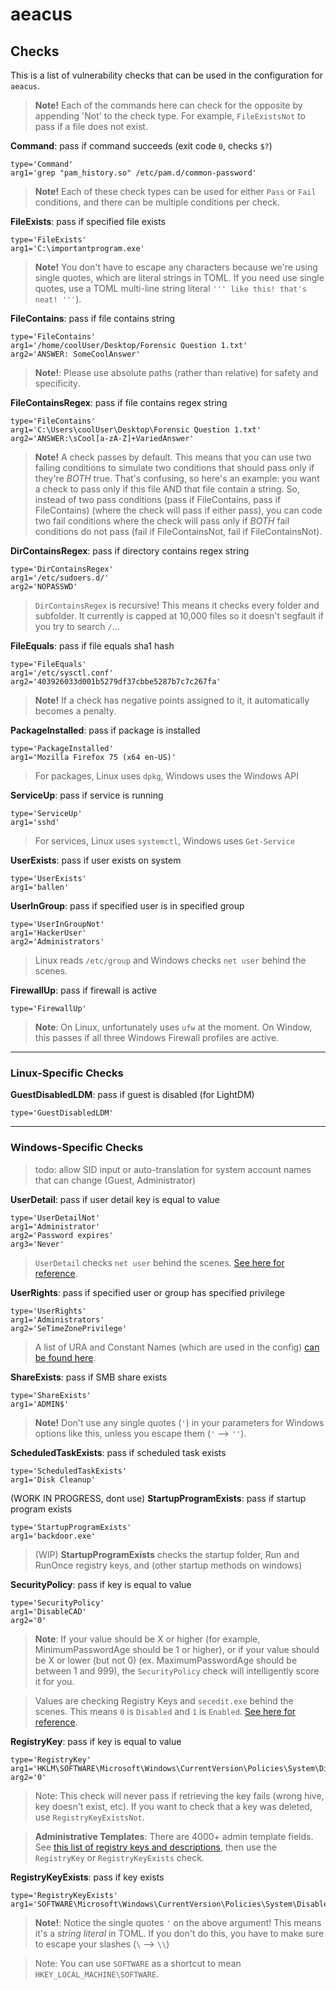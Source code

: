# aeacus

## Checks

This is a list of vulnerability checks that can be used in the configuration for `aeacus`.

> __Note!__ Each of the commands here can check for the opposite by appending 'Not' to the check type. For example, `FileExistsNot` to pass if a file does not exist.

__Command__: pass if command succeeds (exit code `0`, checks `$?`)
```
type='Command'
arg1='grep "pam_history.so" /etc/pam.d/common-password'
```
> __Note!__ Each of these check types can be used for either `Pass` or `Fail` conditions, and there can be multiple conditions per check.

__FileExists__: pass if specified file exists
```
type='FileExists'
arg1='C:\importantprogram.exe'
```

> __Note!__ You don't have to escape any characters because we're using single quotes, which are literal strings in TOML. If you need use single quotes, use a TOML multi-line string literal `''' like this! that's neat! '''`).

__FileContains__: pass if file contains string
```
type='FileContains'
arg1='/home/coolUser/Desktop/Forensic Question 1.txt'
arg2='ANSWER: SomeCoolAnswer'
```

> __Note!__: Please use absolute paths (rather than relative) for safety and specificity.

__FileContainsRegex__: pass if file contains regex string
```
type='FileContains'
arg1='C:\Users\coolUser\Desktop\Forensic Question 1.txt'
arg2='ANSWER:\sCool[a-zA-Z]+VariedAnswer'
```

> __Note!__ A check passes by default. This means that you can use two failing conditions to simulate two conditions that should pass only if they're _BOTH_ true. That's confusing, so here's an example: you want a check to pass only if this file AND that file contain a string. So, instead of two pass conditions (pass if FileContains, pass if FileContains) (where the check will pass if either pass), you can code two fail conditions where the check will pass only if _BOTH_ fail conditions do not pass (fail if FileContainsNot, fail if FileContainsNot).

__DirContainsRegex__: pass if directory contains regex string
```
type='DirContainsRegex'
arg1='/etc/sudoers.d/'
arg2='NOPASSWD'
```
> `DirContainsRegex` is recursive! This means it checks every folder and subfolder. It currently is capped at 10,000 files so it doesn't segfault if you try to search `/`...

__FileEquals__: pass if file equals sha1 hash
```
type='FileEquals'
arg1='/etc/sysctl.conf'
arg2='403926033d001b5279df37cbbe5287b7c7c267fa'
```

> __Note!__ If a check has negative points assigned to it, it automatically becomes a penalty.

__PackageInstalled__: pass if package is installed
```
type='PackageInstalled'
arg1='Mozilla Firefox 75 (x64 en-US)'
```

> For packages, Linux uses `dpkg`, Windows uses the Windows API

__ServiceUp__: pass if service is running
```
type='ServiceUp'
arg1='sshd'
```

> For services, Linux uses `systemctl`, Windows uses `Get-Service`

__UserExists__: pass if user exists on system
```
type='UserExists'
arg1='ballen'
```

__UserInGroup__: pass if specified user is in specified group
```
type='UserInGroupNot'
arg1='HackerUser'
arg2='Administrators'
```

> Linux reads `/etc/group` and Windows checks `net user` behind the scenes.

__FirewallUp__: pass if firewall is active
```
type='FirewallUp'
```

> __Note__: On Linux, unfortunately uses `ufw` at the moment. On Window, this passes if all three Windows Firewall profiles are active.

<hr>

### Linux-Specific Checks

__GuestDisabledLDM__: pass if guest is disabled (for LightDM)
```
type='GuestDisabledLDM'
```
<hr>

### Windows-Specific Checks

> todo: allow SID input or auto-translation for system account names that can change (Guest, Administrator)

__UserDetail__: pass if user detail key is equal to value
```
type='UserDetailNot'
arg1='Administrator'
arg2='Password expires'
arg3='Never'
```

> `UserDetail` checks `net user` behind the scenes. [See here for reference](userproperties.md).

__UserRights__: pass if specified user or group has specified privilege
```
type='UserRights'
arg1='Administrators'
arg2='SeTimeZonePrivilege'
```

> A list of URA and Constant Names (which are used in the config) [can be found here](https://docs.microsoft.com/en-us/windows/security/threat-protection/security-policy-settings/user-rights-assignment).

__ShareExists__: pass if SMB share exists
```
type='ShareExists'
arg1='ADMIN$'
```

> __Note!__ Don't use any single quotes (`'`) in your parameters for Windows options like this, unless you escape them (`'` --> `''`).

__ScheduledTaskExists__: pass if scheduled task exists
```
type='ScheduledTaskExists'
arg1='Disk Cleanup'
```

(WORK IN PROGRESS, dont use)
__StartupProgramExists__: pass if startup program exists
```
type='StartupProgramExists'
arg1='backdoor.exe'
```

> (WIP) __StartupProgramExists__ checks the startup folder, Run and RunOnce registry keys, and (other startup methods on windows)

__SecurityPolicy__: pass if key is equal to value
```
type='SecurityPolicy'
arg1='DisableCAD'
arg2='0'
```

> __Note__: If your value should be X or higher (for example, MinimumPasswordAge should be 1 or higher), or if your value should be X or lower (but not 0) (ex. MaximumPasswordAge should be between 1 and 999), the `SecurityPolicy` check will intelligently score it for you.

> Values are checking Registry Keys and `secedit.exe` behind the scenes. This means `0` is `Disabled` and `1` is `Enabled`. [See here for reference](securitypolicy.md).

__RegistryKey__: pass if key is equal to value
```
type='RegistryKey'
arg1='HKLM\SOFTWARE\Microsoft\Windows\CurrentVersion\Policies\System\DisableCAD'
arg2='0'
```

> Note: This check will never pass if retrieving the key fails (wrong hive, key doesn't exist, etc). If you want to check that a key was deleted, use `RegistryKeyExistsNot`.

> __Administrative Templates__: There are 4000+ admin template fields. See [this list of registry keys and descriptions](https://docs.google.com/spreadsheets/d/1N7uuke4Jg1R9FBhj8o5dxJQtEntQlea0McYz5upaiTk/edit?usp=sharing), then use the `RegistryKey` or `RegistryKeyExists` check.

__RegistryKeyExists__: pass if key exists
```
type='RegistryKeyExists'
arg1='SOFTWARE\Microsoft\Windows\CurrentVersion\Policies\System\DisableCAD'
```

> __Note!__: Notice the single quotes `'` on the above argument! This means it's a _string literal_ in TOML. If you don't do this, you have to make sure to escape your slashes (`\` --> `\\`)

> Note: You can use `SOFTWARE` as a shortcut to mean `HKEY_LOCAL_MACHINE\SOFTWARE`.
